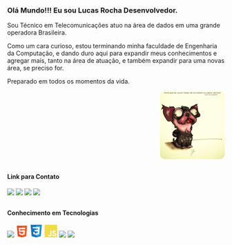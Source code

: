 ### Olá Mundo!!! Eu sou Lucas Rocha Desenvolvedor.  
   Sou Técnico em Telecomunicações atuo na área de dados em uma grande operadora Brasileira.

   Como um cara curioso, estou terminando minha faculdade de Engenharia da Computação, e dando duro aqui para expandir meus conhecimentos e agregar mais, tanto na área de atuação, e também expandir para uma novas área, se preciso for.

   Preparado em todos os momentos da vida.
 <div id="logo" align="right" style="max-width: 100%;">
   <img width="150" style="" src="https://github.com/lcrochaDEV/lcrochaDEV/blob/main/Pug/Lucas%20Pug_iii.png">

</div><!--LOGO-->
  
##
#### Link para Contato
<div id="redes">
  <a href="https://www.linkedin.com/in/lucas-rocha-382969241/"><img width="30" src="https://cdn-icons-png.flaticon.com/512/1384/1384171.png"><a>
  <a href="mailto:guitarralcs@gmail.com"><img width="30" src="https://cdn-icons-png.flaticon.com/512/3178/3178232.png"><a>
  <a href="https://www.youtube.com/channel/UCfz-WAT8QOtWa06zGJVz5CQ"><img width="30" src="https://cdn-icons-png.flaticon.com/512/747/747888.png"><a>
  <a href="https://cursos.alura.com.br/user/guitarralcs"><img width="30" src="https://play-lh.googleusercontent.com/IDLZXWHLCVun428g_YGnR2HgnoIUlIRNfkmEEM0hmrzhBKZrhJ5UwM0_eHaWQT4gXAs=w240-h480-rw"><a>
</div><!-- REDES-->

##
#### Conhecimento em Tecnologias
<div id="ling">  
  <!--<img width="30" src="https://cdn.icon-icons.com/icons2/2415/PNG/512/c_line_logo_icon_146612.png" style="max-width: 100%;">-->
   <img width="30" src="https://cdn.icon-icons.com/icons2/2415/PNG/512/cplusplus_line_logo_icon_146582.png" style="max-width: 100%;"> 
   <img width="28" src="https://raw.githubusercontent.com/devicons/devicon/master/icons/html5/html5-original.svg" style="max-width: 100%;">
   <img width="30" src="https://raw.githubusercontent.com/devicons/devicon/master/icons/css3/css3-original.svg" style="max-width: 100%;">
   <img width="30" src="https://raw.githubusercontent.com/devicons/devicon/master/icons/javascript/javascript-plain.svg" style="max-width: 100%;">
   <img width="40" src="https://plugins.jetbrains.com/files/18897/166369/icon/pluginIcon.svg" style="max-width: 100%;">
   <img width="30" src="https://upload.wikimedia.org/wikipedia/commons/a/a7/React-icon.svg" style="max-width: 100%;"> 
  <!--<img width="30" src="https://dircom.portaldaindustria.com.br/torneiro-de-robotica-2018/assets/imgs/FogueteAnimado.gif">-->
</div><!-- LINGUAGENS-->

<!--
<div>
<a href="https://github.com/lcrochaDEV">
<img height="180em" src="https://github-readme-stats.vercel.app/api/top-langs/?username=lcrochaDEV&layout=compact&langs_count=7&theme=dracula"/>
<img height="180em" src="https://github-readme-stats.vercel.app/api?username=lcrochaDEV&show_icons=true&theme=dracula&include_all_commits=true&count_private=true"/>
</div>
-->
<!--
**lcrochaDEV/lcrochaDEV** is a ✨ _special_ ✨ repository because its `README.md` (this file) appears on your GitHub profile.
MARKDOWN
LINK MAIS IMAGEN
[![c](https://cdn-icons-png.flaticon.com/512/1384/1384171.png)](https://www.linkedin.com/in/lucas-rocha-382969241/)
Here are some ideas to get you started:

- 🔭 I’m currently working on ...
- 🌱 I’m currently learning ...
- 👯 I’m looking to collaborate on ...
- 🤔 I’m looking for help with ...
- 💬 Ask me about ...
- 📫 How to reach me: ...
- 😄 Pronouns: ...
- ⚡ Fun fact: ...

SITE DE MARKDOWN
https://gist.github.com/AlexandreQuintela/168e6fa0b6fc5c740c8658c9a5086914

-->

